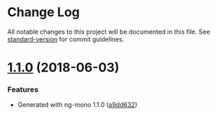 # Change Log

All notable changes to this project will be documented in this file. See [standard-version](https://github.com/conventional-changelog/standard-version) for commit guidelines.

<a name="1.1.0"></a>
# [1.1.0](https://github.com/about-code/ng-mono-sample/compare/v1.0.0...v1.1.0) (2018-06-03)


### Features

* Generated with ng-mono 1.1.0 ([a9dd632](https://github.com/about-code/ng-mono-sample/commit/a9dd632))
